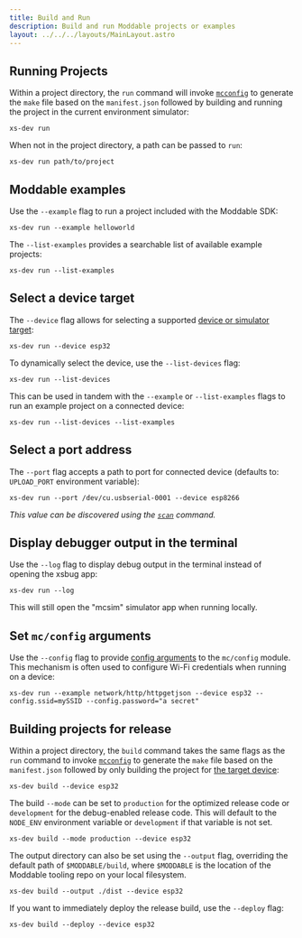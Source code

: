 ```yaml
---
title: Build and Run
description: Build and run Moddable projects or examples
layout: ../../../layouts/MainLayout.astro
---
```


## Running Projects

Within a project directory, the `run` command will invoke [`mcconfig`](https://github.com/Moddable-OpenSource/moddable/blob/public/documentation/tools/tools.md#mcconfig) to generate the `make` file based on the `manifest.json` followed by building and running the project in the current environment simulator:

```
xs-dev run
```

When not in the project directory, a path can be passed to `run`:

```
xs-dev run path/to/project
```

## Moddable examples

Use the `--example` flag to run a project included with the Moddable SDK:

```
xs-dev run --example helloworld
```

The `--list-examples` provides a searchable list of available example projects:

```
xs-dev run --list-examples
```

## Select a device target

The `--device` flag allows for selecting a supported [device or simulator target](https://github.com/Moddable-OpenSource/moddable/blob/public/documentation/tools/tools.md#arguments):

```
xs-dev run --device esp32
```

To dynamically select the device, use the `--list-devices` flag:

```
xs-dev run --list-devices
```

This can be used in tandem with the `--example` or `--list-examples` flags to run an example project on a connected device:

```
xs-dev run --list-devices --list-examples
```

## Select a port address

The `--port` flag accepts a path to port for connected device (defaults to: `UPLOAD_PORT` environment variable):

```
xs-dev run --port /dev/cu.usbserial-0001 --device esp8266
```

_This value can be discovered using the [`scan`](./scan) command._

## Display debugger output in the terminal

Use the `--log` flag to display debug output in the terminal instead of opening the xsbug app:

```
xs-dev run --log
```

This will still open the "mcsim" simulator app when running locally.


## Set `mc/config` arguments

Use the `--config` flag to provide [config arguments](https://github.com/Moddable-OpenSource/moddable/blob/public/documentation/tools/tools.md#arguments) to the `mc/config` module. This mechanism is often used to configure Wi-Fi credentials when running on a device:

```
xs-dev run --example network/http/httpgetjson --device esp32 --config.ssid=mySSID --config.password="a secret"
```

## Building projects for release

Within a project directory, the `build` command takes the same flags as the `run` command to invoke [`mcconfig`](https://github.com/Moddable-OpenSource/moddable/blob/public/documentation/tools/tools.md#mcconfig) to generate the `make` file based on the `manifest.json` followed by only building the project for [the target device](#select-a-device-target):

```
xs-dev build --device esp32
```

The build `--mode` can be set to `production` for the optimized release code or `development` for the debug-enabled release code. This will default to the `NODE_ENV` environment variable or `development` if that variable is not set.

```
xs-dev build --mode production --device esp32
```

The output directory can also be set using the `--output` flag, overriding the default path of `$MODDABLE/build`, where `$MODDABLE` is the location of the Moddable tooling repo on your local filesystem.

```
xs-dev build --output ./dist --device esp32
```

If you want to immediately deploy the release build, use the `--deploy` flag:

```
xs-dev build --deploy --device esp32
```
